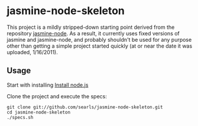 # jasmine-node-skeleton

This project is a mildly stripped-down starting point derived from the repository [jasmine-node](https://github.com/mhevery/jasmine-node). As a result, it currently uses fixed versions of jasmine and jasmine-node, and probably shouldn't be used for any purpose other than getting a simple project started quickly (at or near the date it was uploaded, 1/16/2011).

## Usage

Start with installing [Install node.js](http://nodejs.org/#download)

Clone the project and execute the specs:

    git clone git://github.com/searls/jasmine-node-skeleton.git
    cd jasmine-node-skeleton
    ./specs.sh
    
